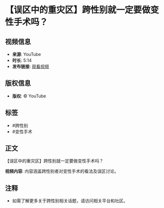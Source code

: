 # 【误区中的重灾区】跨性别就一定要做变性手术吗？

## 视频信息
- **来源**: YouTube
- **时长**: 5:14
- **发布链接**: [观看视频](https://www.youtube.com/watch?v=视频链接)

## 版权信息
- **版权**: © YouTube

## 标签
- #跨性别
- #变性手术

## 正文
【误区中的重灾区】跨性别就一定要做变性手术吗？

**视频内容**: 
内容涵盖跨性别者对变性手术的看法及误区讨论。

## 注释
- 如需了解更多关于跨性别相关话题，请访问相关平台和社区。